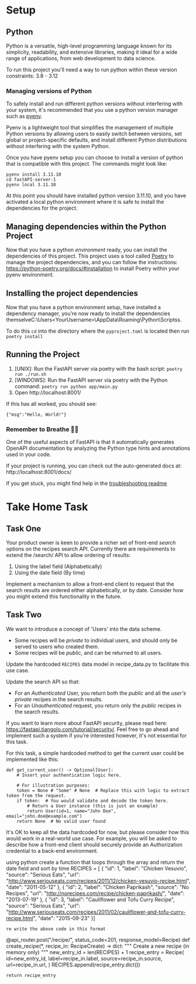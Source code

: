 # Setup

## Python

Python is a versatile, high-level programming language known for its simplicity, readability, and extensive libraries, making it ideal for a wide range of applications, from web development to data science.

To run this project you'll need a way to run python within these version constraints: 3.8 - 3.12

### Managing versions of Python

To safely install and run different python versions without interfering with your system, it's recommended that you use a python version manager such as [pyenv](https://github.com/pyenv/pyenv).

Pyenv is a lightweight tool that simplifies the management of multiple Python versions by allowing users to easily switch between versions, set global or project-specific defaults, and install different Python distributions without interfering with the system Python.

Once you have pyenv setup you can choose to install a version of python that is compatible with this project. The commands might look like:

```
pyenv install 3.11.10
cd fastAPI-server-1
pyenv local 3.11.10
```

At this point you should have installed python version 3.11.10, and you have activated a local python environment where it is safe to install the dependencies for the project.

## Managing dependencies within the Python Project

Now that you have a python *environment* ready, you can install the dependencies of this project. This project uses a tool called [Poetry](https://python-poetry.org/docs/#installation) to manage the project dependencies, and you can follow the instructions: https://python-poetry.org/docs/#installation to install Poetry within your pyenv environment.

## Installing the project dependencies

Now that you have a python environment setup, have installed a dependency manager, you're now ready to install the dependencies themselveC:\Users\<YourUsername>\AppData\Roaming\Python\Scriptss.

To do this `cd` into the directory where the `pyproject.toml` is located then run `poetry install`

## Running the Project

1. [UNIX]: Run the FastAPI server via poetry with the bash script: `poetry run ./run.sh`
2. [WINDOWS]: Run the FastAPI server via poetry with the Python command: `poetry run python app/main.py`
3. Open http://localhost:8001/

If this has all worked, you should see:
```
{"msg":"Hello, World!"}
```
### Remember to Breathe 😮‍💨

One of the useful aspects of FastAPI is that it automatically generates OpenAPI documentation by analyzing the Python type hints and annotations used in your code.

If your project is running, you can check out the auto-generated docs at: http://localhost:8001/docs/

If you get stuck, you might find help in the [troubleshooting readme](./troubleshooting/README.md)

# Take Home Task

## Task One

Your product owner is keen to provide a richer set of front-end *search* options on the recipes search API. Currently there are requirements to extend the /search/ API to allow ordering of results:

1. Using the label field (Alphabetically)
2. Using the date field (By time)

Implement a mechanism to allow a front-end client to request that the search results are ordered either alphabetically, or by date. Consider how you might extend this functionality in the future.

## Task Two

We want to introduce a concept of 'Users' into the data scheme.
* Some recipes will be *private* to individual users, and should only be served to users who created them.
* Some recipes will be *public*, and can be returned to all users.

Update the hardcoded `RECIPES` data model in recipe_data.py to facilitate this use case.

Update the search API so that:
* For an *Authenticated* User, you return both the *public* and all the *user's private* recipes in the search results. 
* For an *Unauthenticated* request, you return only the *public* recipes in the search results. 

If you want to learn more about FastAPI security, please read here: https://fastapi.tiangolo.com/tutorial/security/. Feel free to go ahead and implement such a system if you're interested however, it's not essential for this task.

For this task, a simple hardcoded method to get the current user could be implemented like this:

```
def get_current_user() -> Optional[User]:
    # Insert your authentication logic here.
    
    # For illustration purposes:
    token = None # "Some" # None  # Replace this with logic to extract token from the request.
    if token:  # You would validate and decode the token here.
        # Return a User instance (this is just an example)
        return User(id=1, name="John Doe", email="john.doe@example.com")
    return None  # No valid user found
```

It's OK to keep all the data hardcoded for now, but please consider how this would work in a real-world use case. For example, you will be asked to describe how a front-end client should securely provide an Authorization credential to a back-end environment.







using python create a function that loops through the array and return  the date field and sort by time
RECIPES = [
    {
        "id": 1,
        "label": "Chicken Vesuvio",
        "source": "Serious Eats",
        "url": "http://www.seriouseats.com/recipes/2011/12/chicken-vesuvio-recipe.html",
        "date": "2011-05-12"
    },
    {
        "id": 2,
        "label": "Chicken Paprikash",
        "source": "No Recipes",
        "url": "http://norecipes.com/recipe/chicken-paprikash/",
        "date": "2013-07-19"
    },
    {
        "id": 3,
        "label": "Cauliflower and Tofu Curry Recipe",
        "source": "Serious Eats",
        "url": "http://www.seriouseats.com/recipes/2011/02/cauliflower-and-tofu-curry-recipe.html",
        "date": "2015-09-23"
    }]





    re write the above code in this format 
@api_router.post("/recipe/", status_code=201, response_model=Recipe)
def create_recipe(*, recipe_in: RecipeCreate) -> dict:
    """
    Create a new recipe (in memory only)
    """
    new_entry_id = len(RECIPES) + 1
    recipe_entry = Recipe(
        id=new_entry_id,
        label=recipe_in.label,
        source=recipe_in.source,
        url=recipe_in.url,
    )
    RECIPES.append(recipe_entry.dict())

    return recipe_entry